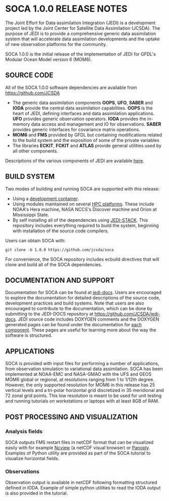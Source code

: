 # SOCA 1.0.0 RELEASE NOTES

The Joint Effort for Data assimilation Integration (JEDI) is a development project led by the Joint Center for Satellite Data Assimilation (JCSDA). The purpose of JEDI is to provide a comprehensive generic data assimilation system that will accelerate data assimilation developments and the uptake of new observation platforms for the community.

SOCA 1.0.0 is the initial release of the implementation of JEDI for GFDL's Modular Ocean Model version 6 (MOM6).

## SOURCE CODE

All of the SOCA 1.0.0 software dependencies are available from https://github.com/JCSDA

* The generic data assimilation components **OOPS**, **UFO**, **SABER** and **IODA** provide the central data assimilation capabilities. **OOPS** is the heart of JEDI, defining interfaces and data assimilation applications. **UFO** provides generic observation operators. **IODA** provides the in-memory data access and management and IO for observations. **SABER** provides generic interfaces for covariance matrix operations.
* **MOM6** and **FMS** provided by GFDL but containing modifications related to the build system and the exposition of some of the private variables
* The libraries **ECKIT**, **FCKIT** and **ATLAS** provide general utilities used by all other components.

Descriptions of the various components of JEDI are available [here](https://jointcenterforsatellitedataassimilation-jedi-docs.readthedocs-hosted.com/en/latest/inside/jedi-components/index.html).

## BUILD SYSTEM

Two modes of building and running SOCA are supported with this release:
* Using a [development container](https://jointcenterforsatellitedataassimilation-jedi-docs.readthedocs-hosted.com/en/latest/learning/tutorials/level2/index.html).
* Using modules maintained on several [HPC platforms](https://jointcenterforsatellitedataassimilation-jedi-docs.readthedocs-hosted.com/en/latest/using/jedi_environment/modules.html?highlight=modules). These include NOAA's Hera machine, NASA NCCS's Discover machine and Orion at Mississippi State.
* By self installing all of the dependencies using [JEDI-STACK](https://github.com/JCSDA/jedi-stack). This repository includes everything required to build the system, beginning with installation of the source code compilers.

Users can obtain SOCA with:

`git clone -b 1.0.0 https://github.com/jcsda/soca`

For convenience, the SOCA repository includes ecbuild directives that will clone and build all of the SOCA dependencies.


## DOCUMENTATION AND SUPPORT

Documentation for SOCA can be found at [jedi-docs](https://jedi-docs.jcsda.org). Users are encouraged to explore the documentation for detailed descriptions of the source code, development practices and build systems. Note that users are also encouraged to contribute to the documentation, which can be done by submitting to the JEDI-DOCS repository at https://github.com/JCSDA/jedi-docs. JEDI source code includes DOXYGEN comments and the DOXYGEN generated pages can be found under the documentation for [each component](https://jointcenterforsatellitedataassimilation-jedi-docs.readthedocs-hosted.com/en/latest/inside/jedi-components/index.html). These pages are useful for learning more about the way the software is structured.

## APPLICATIONS

SOCA is provided with input files for performing a number of applications, from observation simulation to variational data assimilation.
SOCA has been implemented at NOAA-EMC and NASA-GMAO with the UFS and GEOS  MOM6 global or regional, at resolutions ranging from 1 to 1/12th degree. However, the only supported resolution for MOM6 in this
release has 25 vertical levels and a tri-polar horizontal grid discretized in 35 meridional and 72 zonal grid points. This low resolution is meant
to be used for unit testing and running tutorials on workstations or laptops with at least 8GB of RAM.

## POST PROCESSING AND VISUALIZATION

### Analysis fields

SOCA outputs FMS restart files in netCDF format that can be visualized easily with for example [Ncview](http://cirrus.ucsd.edu/~pierce/software/ncview/quick_intro.html) (a netCDF visual browser) or [Panoply](https://www.giss.nasa.gov/tools/panoply/).
Examples of Python utility are provided as part of the SOCA tutorial to visualize horizontal fields.

### Observations

Observation output is available in netCDF following formatting structured defined in IODA. Example of simple python utilities
to read the IODA output is also provided in the tutorial.
